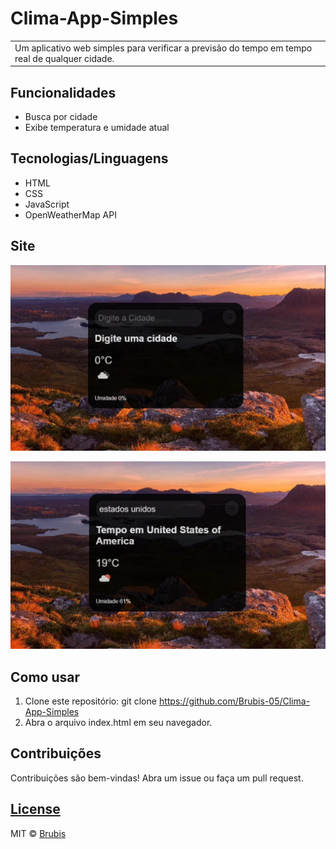 # Clima-App-Simples

<table>
<tr>
<td>
Um aplicativo web simples para verificar a previsão do tempo em tempo real de qualquer cidade.
</td>
</tr>
</table>


## Funcionalidades
- Busca por cidade
- Exibe temperatura e umidade atual

## Tecnologias/Linguagens
- HTML
- CSS
- JavaScript
- OpenWeatherMap API
  
## Site
![](https://github.com/Brubis-05/Clima-App-Simples/blob/main/src/imgs/clima-app-simples-1.jpeg)

![](https://github.com/Brubis-05/Clima-App-Simples/blob/main/src/imgs/clima-app-simples-2.jpeg)


## Como usar
1. Clone este repositório: git clone https://github.com/Brubis-05/Clima-App-Simples
2. Abra o arquivo index.html em seu navegador.


## Contribuições
Contribuições são bem-vindas!
Abra um issue ou faça um pull request.


## [License](https://github.com/Brubis-05/Clima-App-Simples?tab=MIT-1-ov-file)

MIT © [Brubis](https://github.com/Brubis-05)

